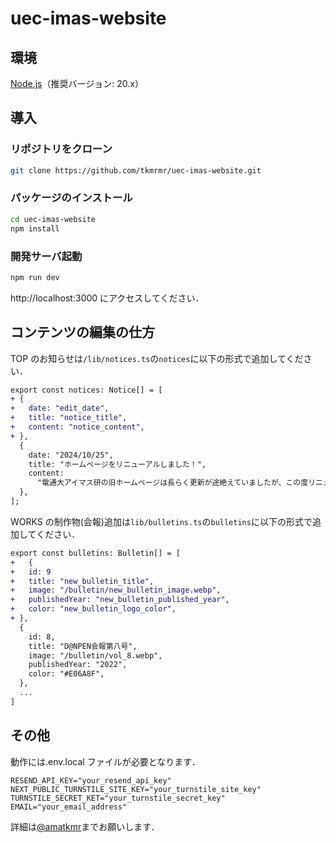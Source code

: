 # uec-imas-website

## 環境

[Node.js](https://nodejs.org/)（推奨バージョン: 20.x）

## 導入

### リポジトリをクローン

```bash
git clone https://github.com/tkmrmr/uec-imas-website.git
```

### パッケージのインストール

```bash
cd uec-imas-website
npm install
```

### 開発サーバ起動

```bash
npm run dev
```

http://localhost:3000 にアクセスしてください．

## コンテンツの編集の仕方

TOP のお知らせは`/lib/notices.ts`の`notices`に以下の形式で追加してください．

```diff
export const notices: Notice[] = [
+ {
+   date: "edit_date",
+   title: "notice_title",
+   content: "notice_content",
+ },
  {
    date: "2024/10/25",
    title: "ホームページをリニューアルしました！",
    content:
      "電通大アイマス研の旧ホームページは長らく更新が途絶えていましたが、この度リニューアルして再開しました。",
  },
];
```

WORKS の制作物(会報)追加は`lib/bulletins.ts`の`bulletins`に以下の形式で追加してください．

```diff
export const bulletins: Bulletin[] = [
+   {
+   id: 9
+   title: "new_bulletin_title",
+   image: "/bulletin/new_bulletin_image.webp",
+   publishedYear: "new_bulletin_published_year",
+   color: "new_bulletin_logo_color",
+ },
  {
    id: 8,
    title: "D@NPEN会報第八号",
    image: "/bulletin/vol_8.webp",
    publishedYear: "2022",
    color: "#E06A8F",
  },
  ...
]
```

## その他

動作には.env.local ファイルが必要となります．

```.env.local
RESEND_API_KEY="your_resend_api_key"
NEXT_PUBLIC_TURNSTILE_SITE_KEY="your_turnstile_site_key"
TURNSTILE_SECRET_KET="your_turnstile_secret_key"
EMAIL="your_email_address"
```

詳細は[@amatkmr](https://twitter.com/amatkmr)までお願いします．
